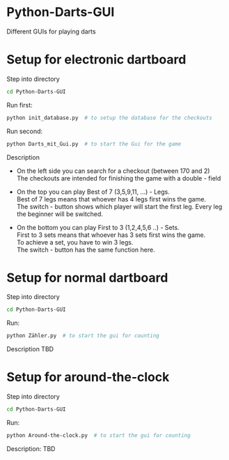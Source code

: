# Python-Darts-GUI
Different GUIs for playing darts

# Setup for electronic dartboard
Step into directory 
```bash
cd Python-Darts-GUI
```

Run first:

```bash
python init_database.py  # to setup the database for the checkouts
```

Run second:
```bash
python Darts_mit_Gui.py  # to start the Gui for the game 
```

Description
- On the left side you can search for a checkout (between 170 and 2) \
  The checkouts are intended for finishing the game with a double - field 

- On the top you can play Best of 7 (3,5,9,11, ...) - Legs. \
  Best of 7 legs means that whoever has 4 legs first wins the game. \
  The switch - button shows which player will start the first leg. Every leg the beginner will be switched. 

- On the bottom you can play First to 3 (1,2,4,5,6 ..) - Sets. \
  First to 3 sets means that whoever has 3 sets first wins the game. \
  To achieve a set, you have to win 3 legs. \
  The switch - button has the same function here. 
  
# Setup for normal dartboard
  
Step into directory 
```bash
cd Python-Darts-GUI
```

Run:

```bash
python Zähler.py  # to start the gui for counting
```

Description
TBD


# Setup for around-the-clock
Step into directory 
```bash
cd Python-Darts-GUI
```

Run:

```bash
python Around-the-clock.py  # to start the gui for counting
```

Description:
TBD
